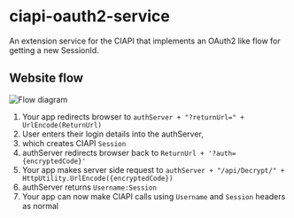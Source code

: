 ciapi-oauth2-service
====================

An extension service for the CIAPI that implements an OAuth2 like flow for getting a new SessionId.

## Website flow

![Flow diagram](https://f.cloud.github.com/assets/227505/98045/e4cbf224-6710-11e2-9b83-90764ca02693.jpg)

1.  Your app redirects browser to `authServer + "?returnUrl=" + UrlEncode(ReturnUrl)`
2.  User enters their login details into the authServer, 
3.  which creates CIAPI `Session`
3.  authServer redirects browser back to `ReturnUrl + '?auth={encryptedCode}'`
4.  Your app makes server side request to `authServer + "/api/Decrypt/" + HttpUtility.UrlEncode({encryptedCode})`
5.  authServer returns `Username:Session`
6.  Your app can now make CIAPI calls using `Username` and `Session` headers as normal
